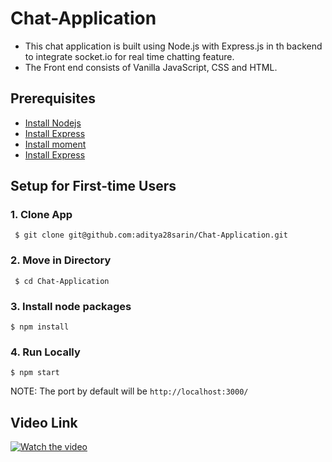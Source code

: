 # Chat-Application

- This chat application is built using Node.js with Express.js in th backend to integrate socket.io for real time chatting feature. 
- The Front end consists of Vanilla JavaScript, CSS and HTML.


## Prerequisites

* [Install Nodejs](https://docs.npmjs.com/downloading-and-installing-node-js-and-npm)
* [Install Express](https://www.npmjs.com/package/express)
* [Install moment](https://www.npmjs.com/package/moment)
* [Install Express](https://www.npmjs.com/package/socket.io)



## Setup for First-time Users

  ### 1. Clone App
  
 
     $ git clone git@github.com:aditya28sarin/Chat-Application.git
 
    
 ### 2. Move in Directory
  
     $ cd Chat-Application
   
    
 ### 3. Install node packages
   ```
   $ npm install 
  ```
  
   ### 4. Run Locally 
   ```
   $ npm start  
  ```
  NOTE: The port by default will be ```http://localhost:3000/```

  
## Video Link 

  [![Watch the video](https://img.youtube.com/vi/oc9rsZ0SE0E/0.jpg)](https://youtu.be/oc9rsZ0SE0E)

